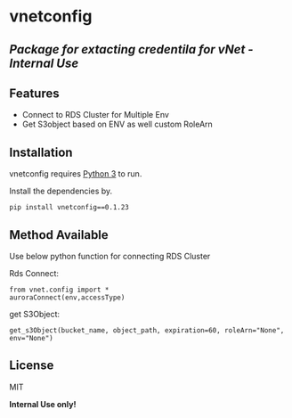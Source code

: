 # vnetconfig
## _Package for extacting credentila for vNet - Internal Use_



## Features

- Connect to RDS Cluster for Multiple Env
- Get S3object based on ENV as well custom RoleArn


## Installation

vnetconfig requires [Python 3](https://www.python.org/download/releases/3.0/)  to run.

Install the dependencies by.

```
pip install vnetconfig==0.1.23
```

## Method Available

Use below python function for connecting RDS Cluster

Rds Connect:

```
from vnet.config import *
auroraConnect(env,accessType)
```

get S3Object:

```
get_s3Object(bucket_name, object_path, expiration=60, roleArn="None", env="None")
```


## License

MIT

**Internal Use only!**


